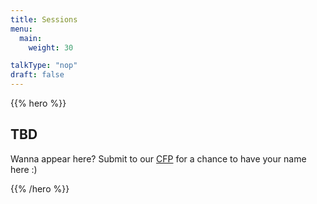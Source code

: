 ```yaml
---
title: Sessions
menu:
  main:
    weight: 30

talkType: "nop"
draft: false    
---
```


{{% hero %}}
## TBD
Wanna appear here?
Submit to our [CFP](/cfp/) for a chance to have your name here :)

<!-- TODO: filter and search -->

{{% /hero %}}
